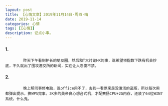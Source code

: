 ```yaml
---
layout: post
title: 【心情文章】2019年11月14日·周四·晴
date: 2019-11-14
categories: 心情
tags: [【心情】]
description: 记点小事。
---
```


#### 1.
            昨天下午看到护长的朋友圈，然后和T大讨论HK的事，说希望领指数下跌有机会抄底，不久就出了围攻港交所的新闻，实在让人忍俊不禁。

#### 2.
            晚上帮同事修电脑，说office用不了，去到一看原来是没激活的盗版，所以每次用都弹出提示，换WPS完事。3K多的美帝良心想台式机，才配赛扬CPU+2G内存，还装了64位WIN7系统，什么鬼。



